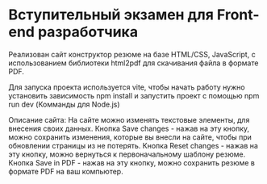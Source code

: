 # Вступительный экзамен для Front-end разработчика

Реализован сайт конструктор резюме на базе HTML/CSS, JavaScript, с использованием библиотеки html2pdf для скачивания файла в формате PDF.

Для запуска проекта используется vite, чтобы начать работу нужно установить зависимость npm install и запустить проект с помощью npm run dev (Комманды для Node.js)

Описание сайта:
На сайте можно изменять текстовые элементы, для внесения своих данных.
Кнопка Save changes - нажав на эту кнопку, можно сохранить изменения, которые вы внесли на сайте, чтобы при обновлении страницы из не потерять.
Кнопка Reset changes - нажав на эту кнопку, можно вернуться к первоначальному шаблону резюме.
Кнопка Save in PDF - нажав на эту кнопку, можно сохранить резюме в формате PDF на ваш компьютер.
